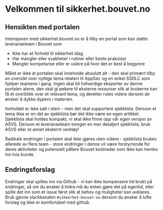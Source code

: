 # Velkommen til sikkerhet.bouvet.no

## Hensikten med portalen

Intensjonen med sikkerhet.bouvet.no er å tilby en portal som kan støtte leveranseteam i Bouvet som 
* Ikke har et forhold til sikkerhet idag
* Har mangler eller svakheter i rutiner eller beste praksiser
* Mangler kompetanse eller er usikre på hvor det er best å begynne

Målet er ikke at portalen skal inneholde absolutt alt - den skal primært tilby en oversikt over nyttige tema relatert til AppSec og en enkel SSDLC som hjelper teamene i gang. 
Ingen skal bli fullverdige eksperter av denne portalen alene, den skal gi pekere til eksterne ressurser slik at brukerne kan få et overblikk over et relevant tema, og deretter rutes videre dersom de ønsker å dykke dypere i materien. 

Innholdet er ikke satt i stein - men det skal supportere sjekklista. Dersom et tema ikke er en del av sjekklista bør det ikke være en egen artikkel. Sjekklista skal holdes kompakt, vi skal ikke finne opp vår egen versjon av ASVS. Dersom et leveranseteam trenger en mer detaljert sjekkliste, bruk ASVS eller et annet eksternt verktøy!

Radikale endringer i portalen skal ikke gjøres uten videre - sjekklista brukes allerede av flere team - store endringer i denne vil være forstyrrende for deres aktiviteter og potensielt påføre Bouvet kostnader som ikke kan hentes inn hos kunde. 

## Endringsforslag

Endringer skal spilles inn via Github - vi kan ikke kompensere tid brukt på endringer, så om du ønsker å bidra må du enten gjøre det på egentid, eller spille det inn som et issue først slik at behov og muligheter kan avklares. 
Bruk gjerne slackkanalen `#sikkerhet-bouvet-no` dersom du ønsker å lufte forslag og ikke er komfortabel med github. 

